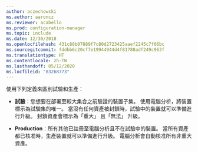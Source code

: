 ```yaml
---
author: aczechowski
ms.author: aaroncz
ms.reviewer: acabello
ms.prod: configuration-manager
ms.topic: include
ms.date: 12/30/2018
ms.openlocfilehash: 431c88b07889f7c80d2723425aaef2245c7f06bc
ms.sourcegitcommit: fddbb6c20cf7e19944944d4f81788adf249c963f
ms.translationtype: HT
ms.contentlocale: zh-TW
ms.lasthandoff: 05/12/2020
ms.locfileid: "83268773"
---
```

使用下列定義來區別試驗和生產：  

- **試驗**：您想要在部署至較大集合之前驗證的裝置子集。 使用電腦分析，將裝置標示為試驗集的唯一。 當沒有任何資產被封鎖時，試驗中的裝置就可以準備進行升級。 封鎖資產會標示為「重大」  且「無法」  升級。  

- **Production**：所有其他已註冊至電腦分析且不在試驗中的裝置。 當所有資產都已核准時，生產裝置就可以準備進行升級。 電腦分析會自動核准所有非重大資產。  
